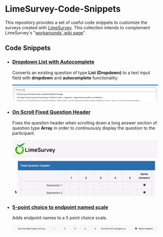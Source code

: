 # LimeSurvey-Code-Snippets
This repository provides a set of useful code snippets to customize the surveys created with [LimeSurvey](https://www.limesurvey.org). This collection intends to complement LimeSurvey's "[workarounds' wiki page](https://manual.limesurvey.org/Workarounds:_Manipulating_a_survey_at_runtime_using_Javascript)".

## Code Snippets
- ### [Dropdown List with Autocomplete](./dropdown-autocomplete)
    Converts an existing question of type **List (Dropdown)** to a text input field with **dropdown** and **autocomplete** functionality.

    ![Autocomplete with surveycodings](./dropdown-autocomplete/surveycodings-integration/autocomplete_surveycodings.png)



- ### [On Scroll Fixed Question Header](./on-scroll-fixed-question)

    Fixes the question header when scrolling down a long answer section of question type **Array** in order to continuously display the question to the participant.

    ![Dropdown with autocomplete](./on-scroll-fixed-question/on_scroll_fixed.gif)


- ### [5-point choice to endpoint named scale](./5-point-choice-endpoint-named-scale)

    Adds endpoint names to a 5 point choice scale.
    
    ![Endpoint-named scale](./5-point-choice-endpoint-named-scale/endpoint_named_scale.png)
